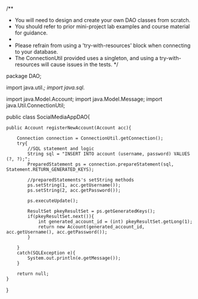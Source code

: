 /**
 * You will need to design and create your own DAO classes from scratch. 
 * You should refer to prior mini-project lab examples and course material for guidance.
 * 
 * Please refrain from using a 'try-with-resources' block when connecting to your database. 
 * The ConnectionUtil provided uses a singleton, and using a try-with-resources will cause issues in the tests.
 */

package DAO;

import java.util.*;
import java.sql.*

import java.Model.Account;
import java.Model.Message;
import java.Util.ConnectionUtil;


public class SocialMediaAppDAO{


    public Account registerNewAccount(Account acc){

        Connection connection = ConnectionUtil.getConnection();
        try{
            //SQL statement and logic
            String sql = "INSERT INTO account (username, password) VALUES (?, ?);";
            PreparedStatement ps = connection.prepareStatement(sql, Statement.RETURN_GENERATED_KEYS);

            //preparedStatements's setString methods
            ps.setString(1, acc.getUsername());
            ps.setString(2, acc.getPassword());

            ps.executeUpdate();

            ResultSet pkeyResultSet = ps.getGeneratedKeys();
            if(pkeyResultSet.next()){
                int generated_account_id = (int) pkeyResultSet.getLong(1);                
                return new Account(generated_account_id, acc.getUsername(), acc.getPassword());            
            }

        }
        catch(SQLException e){
            System.out.println(e.getMessage());
        }

        return null;
    }

}
